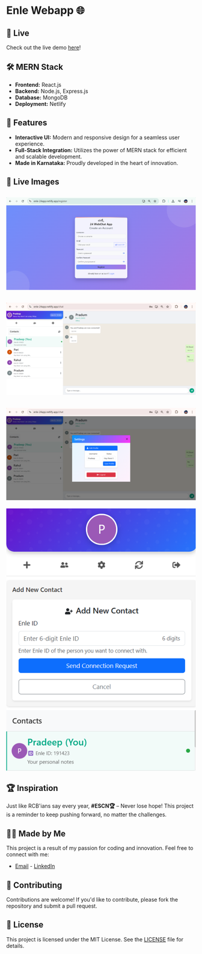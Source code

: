 # Enle Webapp 🌐
## 🔗 Live

Check out the live demo [here](https://enle-24app.netlify.app)!

## 🛠️ MERN Stack

- **Frontend:** React.js
- **Backend:** Node.js, Express.js
- **Database:** MongoDB
- **Deployment:** Netlify

## 🌟 Features

- **Interactive UI:** Modern and responsive design for a seamless user experience.
- **Full-Stack Integration:** Utilizes the power of MERN stack for efficient and scalable development.
- **Made in Karnataka:** Proudly developed in the heart of innovation.

## 📸 Live Images

![Screenshot 1](public/images/login.png)
--------------------------------------------------------------------------------------------------------------------------------------------------------
![Screenshot 2](public/images/homepage.png)
--------------------------------------------------------------------------------------------------------------------------------------------------------
![Screenshot 3](public/images/setting.png)
--------------------------------------------------------------------------------------------------------------------------------------------------------
![Screenshot 4](public/images/sidebar.png)
## 🏆 Inspiration

Just like RCB'ians say every year, **#ESCN🏆** – Never lose hope! This project is a reminder to keep pushing forward, no matter the challenges.

## 👨‍💻 Made by Me

This project is a result of my passion for coding and innovation. Feel free to connect with me:

- [Email](mailto:pradeepbangari24@gmail.com) - [LinkedIn](https://www.linkedin.com/in/pradeep-bangari24/)

## 🤝 Contributing

Contributions are welcome! If you'd like to contribute, please fork the repository and submit a pull request.

## 📜 License

This project is licensed under the MIT License. See the [LICENSE](LICENSE) file for details.
